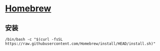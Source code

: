 [Homebrew](<https://brew.sh/index_zh-cn>)
=======

安装
----

```shell
/bin/bash -c "$(curl -fsSL https://raw.githubusercontent.com/Homebrew/install/HEAD/install.sh)"
```
